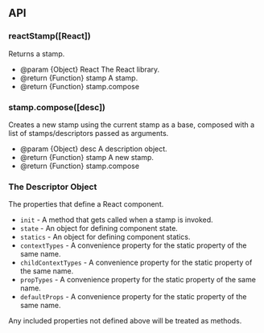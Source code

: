 ## API

### reactStamp([React])

Returns a stamp.

* @param  {Object} React The React library.
* @return {Function} stamp A stamp.
* @return {Function} stamp.compose

### stamp.compose([desc])

Creates a new stamp using the current stamp as a base, composed with a list of stamps/descriptors passed as arguments.

* @param  {Object} desc A description object.
* @return {Function} stamp A new stamp.
* @return {Function} stamp.compose

### The Descriptor Object

The properties that define a React component.

* `init` - A method that gets called when a stamp is invoked.
* `state` - An object for defining component state.
* `statics` - An object for defining component statics.
* `contextTypes` - A convenience property for the static property of the same name.
* `childContextTypes` - A convenience property for the static property of the same name.
* `propTypes` - A convenience property for the static property of the same name.
* `defaultProps` - A convenience property for the static property of the same name.

Any included properties not defined above will be treated as methods.
